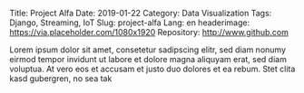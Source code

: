 Title: Project Alfa
Date: 2019-01-22
Category: Data Visualization
Tags: Django, Streaming, IoT
Slug: project-alfa
Lang: en
headerimage: https://via.placeholder.com/1080x1920
Repository: http://www.github.com

Lorem ipsum dolor sit amet, consetetur sadipscing elitr, sed diam nonumy eirmod tempor invidunt ut labore et dolore magna aliquyam erat, sed diam voluptua. At vero eos et accusam et justo duo dolores et ea rebum. Stet clita kasd gubergren, no sea tak

<!-- PELICAN_END_SUMMARY -->
